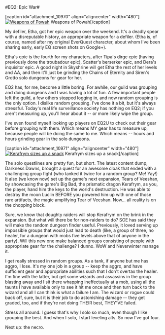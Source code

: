 #EQ2: Epic War#

[caption id="attachment\_10970" align="aligncenter" width="480"][![Weapons of Powah](http://westkarana.com/wp-content/uploads/2013/08/eq2epics-480x383.jpg)](http://westkarana.com/wp-content/uploads/2013/08/eq2epics.jpg) Weapons of Powah[/caption]

My defiler, Etha, got her epic weapon over the weekend. It's a deadly spear with a disreputable history, an appropriate weapon for a defiler. (Etha is, of course, named after my original EverQuest character, about whom I've been sharing early, early EQ screen shots on Google+).

Etha's epic is the fourth for my characters, after Tipa's dirge epic (having previously done the troubadour epic), Scatter's berserker epic, and Dera's inquisitor epic. A good night in Skyshrine will get Etha the rest of her levels and AA, and then it'll just be grinding the Chains of Eternity and Siren's Grotto solo dungeons for gear for her.

EQ2 has, for me, become a little boring. For awhile, our guild was grouping and doing dungeons and I was having a lot of fun. A few important people left the guild, a few others stopped logging in, and now random grouping is the only option. I dislike random grouping. I've done it a bit, but it's always stressful. Today's real life surveillance society has nothing on EQ2; if you aren't measuring up, you'll hear about it -- or more likely wipe the group.

I've even found myself looking up players on EQ2U to check out their gear before grouping with them. Which means MY gear has to measure up, because people will be doing the same to me. Which means -- hours and hours grinding gear in the solo dungeons.

[caption id="attachment\_10971" align="aligncenter" width="480"][![Kerafrym sizes up a snack](http://westkarana.com/wp-content/uploads/2013/08/EverQuest2-2013-07-24-22-19-33-02-480x319.jpg)](http://westkarana.com/wp-content/uploads/2013/08/EverQuest2-2013-07-24-22-19-33-02.jpg) Kerafrym sizes up a snack[/caption]

The solo questlines are pretty fun, but short. The latest content dump, Darkness Dawns, brought a quest for an awesome cloak that ended with a challenging group fight (who tanked it twice for a random group? Me! Yay!) It also (we know now) set up the game's next expansion, Tears of Veeshan, by showcasing the game's Big Bad, the prismatic dragon Kerafrym, as you, the player, hand him the keys to the world's destruction. He was able to destroy the moon Luclin BEFORE you powered him up with one of those rare artifacts, the magic amplifying Tear of Veeshan. Now... all reality is on the chopping block.

Sure, we know that doughty raiders will stop Kerafrym on the brink in the expansion. But what will there be for non-raiders to do? SOE has said they will make the random dungeon finder useful. Previously, it loved serving up impossible groups that would just lead to death (like, a group of three, no healer, for a dungeon with mobs five levels above that of anyone in the party). Will this new one make balanced groups consisting of people with appropriate gear for the challenge? I dunno. WoW and Neverwinter manage it.

I get really stressed in random groups. As a tank, if anyone but me has aggro, I lose. It's my one job in a group -- keep the aggro, and have sufficient gear and appropriate abilities such that I don't overtax the healer. I'm fine with the latter, but get some wizards and assassins in the group blasting away and I sit there whapping ineffectually at a mob, using all the taunts I have available only to see it hit me once and then turn back to the wizard and all I can think is what a failure I am. The wizard or rogue could back off, sure, but it is their job to do astonishing damage -- they get graded, too, and if they're not doing THEIR best, THEY'VE failed.

Stress all around. I guess that's why I solo so much, even though I like grouping the best. And when I solo, I start leveling alts. So now I've got four.

Next up: the necro.

